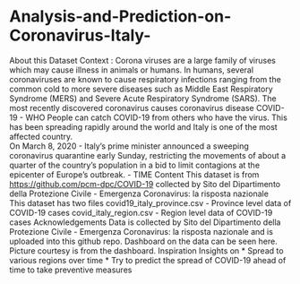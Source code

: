 # Analysis-and-Prediction-on-Coronavirus-Italy-
About this Dataset 
Context : Corona viruses are a large family of viruses which may cause illness in animals or humans. In humans, several coronaviruses are known to cause respiratory infections ranging from the common cold to more severe diseases such as Middle East Respiratory Syndrome (MERS) and Severe Acute Respiratory Syndrome (SARS). The most recently discovered coronavirus causes coronavirus disease COVID-19 - WHO  People can catch COVID-19 from others who have the virus. This has been spreading rapidly around the world and Italy is one of the most affected country.  
On March 8, 2020 - Italy’s prime minister announced a sweeping coronavirus quarantine early Sunday, restricting the movements of about a quarter of the country’s population in a bid to limit contagions at the epicenter of Europe’s outbreak. - TIME  Content This dataset is from https://github.com/pcm-dpc/COVID-19 collected by Sito del Dipartimento della Protezione Civile - Emergenza Coronavirus: la risposta nazionale  
This dataset has two files  covid19_italy_province.csv - Province level data of COVID-19 cases covid_italy_region.csv - Region level data of COVID-19 cases Acknowledgements Data is collected by Sito del Dipartimento della Protezione Civile - Emergenza Coronavirus: la risposta nazionale and is uploaded into this github repo.  Dashboard on the data can be seen here. Picture courtesy is from the dashboard.  Inspiration Insights on * Spread to various regions over time * Try to predict the spread of COVID-19 ahead of time to take preventive measures
